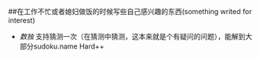 ##在工作不忙或者媳妇做饭的时候写些自己感兴趣的东西(something writed for interest)
- *数独* 支持猜测一次（在猜测中猜测，这本来就是个有疑问的问题），能解到大部分sudoku.name Hard++
